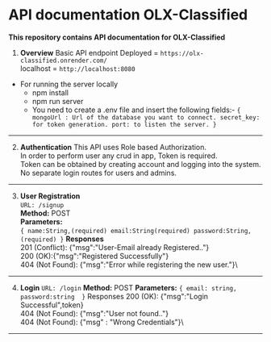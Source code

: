 # API documentation OLX-Classified

**This repository contains API documentation for OLX-Classified**

1. **Overview**
   Basic API endpoint Deployed = `https://olx-classified.onrender.com/`\
   localhost = `http://localhost:8080`

- For running the server locally
  - npm install
  - npm run server
  - You need to create a .env file and insert the following fields:-
    `{
    mongoUrl : Url of the database you want to connect.
    secret_key: for token generation.
    port: to listen the server.
    }`

---

2. **Authentication**
   This API uses Role based Authorization.\
   In order to perform user any crud in app, Token is required.\
   Token can be obtained by creating account and logging into the system.\
   No separate login routes for users and admins.

---

3. **User Registration**\
    `URL: /signup`\
    **Method:** POST\
    **Parameters:**\
    `{
    name:String,(required)
    email:String(required)
    password:String,(required)
}`
   **Responses**\
    201 (Conflict): {"msg":"User-Email already Registered.."}\
    200 (OK):{"msg":"Registered Successfully"}\
    404 (Not Found): {"msg":"Error while registering the new user."}\

---

4. **Login**
   `URL: /login`
   **Method:** POST
   **Parameters:**
   `{
    email: string,
    password:string 
}`
   Responses
   200 (OK): {"msg":"Login Successful",token}\
    404 (Not Found): {"msg":"User not found.."}\
    404 (Not Found): {"msg" : "Wrong Credentials"}\

---
